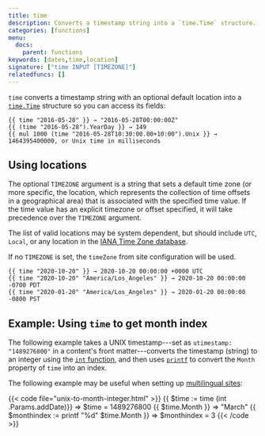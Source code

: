 ```yaml
---
title: time
description: Converts a timestamp string into a `time.Time` structure.
categories: [functions]
menu:
  docs:
    parent: functions
keywords: [dates,time,location]
signature: ["time INPUT [TIMEZONE]"]
relatedfuncs: []
---
```



`time` converts a timestamp string with an optional default location into a [`time.Time`](https://godoc.org/time#Time) structure so you can access its fields:

```go-html-template
{{ time "2016-05-28" }} → "2016-05-28T00:00:00Z"
{{ (time "2016-05-28").YearDay }} → 149
{{ mul 1000 (time "2016-05-28T10:30:00.00+10:00").Unix }} → 1464395400000, or Unix time in milliseconds
```

## Using locations

The optional `TIMEZONE` argument is a string that sets a default time zone (or more specific, the location, which represents the collection of time offsets in a geographical area) that is associated with the specified time value. If the time value has an explicit timezone or offset specified, it will take precedence over the `TIMEZONE` argument.

The list of valid locations may be system dependent, but should include `UTC`, `Local`, or any location in the [IANA Time Zone database](https://en.wikipedia.org/wiki/List_of_tz_database_time_zones).

If no `TIMEZONE` is set, the `timeZone` from site configuration will be used.

```go-html-template
{{ time "2020-10-20" }} → 2020-10-20 00:00:00 +0000 UTC
{{ time "2020-10-20" "America/Los_Angeles" }} → 2020-10-20 00:00:00 -0700 PDT
{{ time "2020-01-20" "America/Los_Angeles" }} → 2020-01-20 00:00:00 -0800 PST
```

## Example: Using `time` to get month index

The following example takes a UNIX timestamp---set as `utimestamp: "1489276800"` in a content's front matter---converts the timestamp (string) to an integer using the [`int` function][int], and then uses [`printf`] to convert the `Month` property of `time` into an index.

The following example may be useful when setting up [multilingual sites][multilingual]:

{{< code file="unix-to-month-integer.html" >}}
{{ $time := time (int .Params.addDate)}}
=> $time = 1489276800
{{ $time.Month }}
=> "March"
{{ $monthindex := printf "%d" $time.Month }}
=> $monthindex = 3
{{< /code >}}


[int]: /functions/int/
[multilingual]: /content-management/multilingual/
[`printf`]: /functions/printf/
